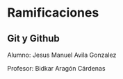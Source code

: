 # Ramificaciones 
## Git y Github

Alumno: Jesus Manuel Avila Gonzalez

Profesor: Bidkar Aragón Cárdenas